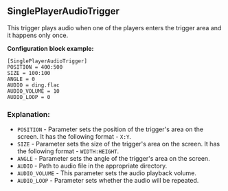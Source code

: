  ## SinglePlayerAudioTrigger

 This trigger plays audio when one of the players enters the trigger area and it happens only once.

 **Configuration block example:**

    [SinglePlayerAudioTrigger]
    POSITION = 400:500
    SIZE = 100:100
    ANGLE = 0
    AUDIO = ding.flac
    AUDIO_VOLUME = 10
    AUDIO_LOOP = 0

 ### Explanation:

 * `POSITION` - Parameter sets the position of the trigger's area on the screen. It has the following format - `X:Y`.
 * `SIZE` - Parameter sets the size of the trigger's area on the screen. It has the following format - `WIDTH:HEIGHT`.
 * `ANGLE` - Parameter sets the angle of the trigger's area on the screen.
 * `AUDIO` - Path to audio file in the appropriate directory.
 * `AUDIO_VOLUME` - This parameter sets the audio playback volume.
 * `AUDIO_LOOP` - Parameter sets whether the audio will be repeated.